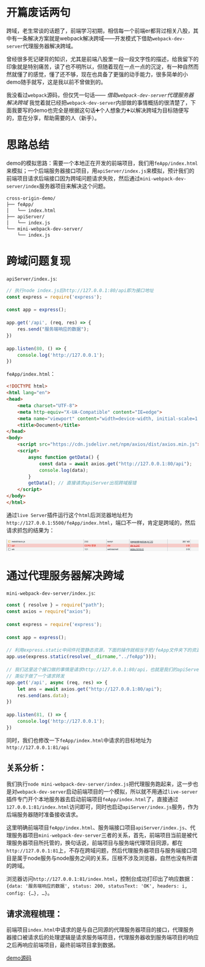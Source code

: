 # 开篇废话两句



跨域，老生常谈的话题了，前端学习初期，相信每一个前端er都背过相关八股，其中有一条解决方案就是webpack解决跨域——开发模式下借助`webpack-dev-server`代理服务器解决跨域。

曾经很多死记硬背的知识，尤其是前端八股里一段一段文字性的描述，给我留下的印象就是特别痛苦，读了也不明所以，但随着现在一点一点的沉淀，有一种自然而然就懂了的感觉，懂了还不够，现在也具备了更强的动手能力，很多简单的小demo随手就写，这是我以前不曾做到的。

我没看过`webpack`源码，但仅凭一句话—— *借助`webpack-dev-server`代理服务器解决跨域* 我觉着就已经把`webpack-dev-server`内部做的事情概括的很清楚了，下面我要写的demo也完全是根据这句话➕个人想象力➕以解决跨域为目标随便写的，意在分享，帮助需要的人（新手）。





# 思路总结



demo的模拟思路：需要一个本地正在开发的前端项目，我们用`feApp/index.html`来模拟；一个后端服务器接口项目，用`apiServer/index.js`来模拟，预计我们的前端项目请求后端接口因为跨域问题请求失败，然后通过`mini-webpack-dev-server/index`服务器项目来解决这个问题。

~~~
cross-origin-demo/
├── feApp/
│   └── index.html
├── apiServer/
│   └── index.js
└── mini-webpack-dev-server/
    └── index.js
~~~



# 跨域问题复现



`apiServer/index.js`:

~~~js
// 执行node index.js后http://127.0.0.1:80/api即为接口地址
const express = require('express'); 

const app = express();

app.get('/api', (req, res) => {
    res.send("服务端响应的数据");
})

app.listen(80, () => {
    console.log('http://127.0.0.1');
})
~~~



`feApp/index.html`：

~~~html
<!DOCTYPE html>
<html lang="en">
<head>
    <meta charset="UTF-8">
    <meta http-equiv="X-UA-Compatible" content="IE=edge">
    <meta name="viewport" content="width=device-width, initial-scale=1.0">
    <title>Document</title>
</head>
<body>
    <script src="https://cdn.jsdelivr.net/npm/axios/dist/axios.min.js"></script>
    <script>
        async function getData() {
            const data = await axios.get("http://127.0.0.1:80/api");
            console.log(data);
        }
        getData(); // 直接请求apiServer出现跨域报错
    </script>
</body>
</html>
~~~

通过`live Server`插件运行这个`html`后浏览器地址栏为`http://127.0.0.1:5500/feApp/index.html`，端口不一样，肯定是跨域的，然后请求抓包的结果为：

![image-20230409224307462](./images/网络抓包.png)





# 通过代理服务器解决跨域



`mini-webpack-dev-server/index.js`:

~~~js
const { resolve } = require("path");
const axios = require("axios");

const express = require('express');

const app = express();

// 利用express.static中间件托管静态资源，下面的操作就相当于把/feApp文件夹下的资源都挂载到了这个node服务的端口下，也就是说如果启动这个node服务，通过http:127.0.0.1:81/index.html是可以访问到我们的“前端项目”的
app.use(express.static(resolve(__dirname,"../feApp")));

// 我们这里这个接口做的事情是请求http://127.0.0.1:80/api，也就是我们的apiServer文件夹下的那个模拟的后端服务，获取数据后返回给
// 类似于做了一个请求转发
app.get('/api', async (req, res) => {
    let ans = await axios.get("http://127.0.0.1:80/api");
    res.send(ans.data);
})

app.listen(81, () => {
    console.log('http://127.0.0.1');
})
~~~

同时，我们也修改一下`feApp/index.html`中请求的目标地址为`http://127.0.0.1:81/api`





## 关系分析：

我们执行`node mini-webpack-dev-server/index.js`把代理服务跑起来，这一步也是对`webpack-dev-server`启动前端项目的一个模拟，所以就不用通过`live-server`插件专门开个本地服务器去启动前端项目`feApp/index.html`了，直接通过`127.0.0.1:81/index.html`访问即可，同时也启动`apiServer/index.js`服务，作为后端服务器随时准备接收请求。

这里明确前端项目`feApp/index.html`、服务端接口项目`apiServer/index.js`、代理服务器项目`mini-webpack-dev-server`三者的关系，首先，前端项目当前是被代理服务器项目所托管的，换句话说，前端项目与服务端代理项目同源，都在`http://127.0.0.1:81`上，不存在跨域问题，然后代理服务器项目与服务端接口项目是属于node服务与node服务之间的关系，压根不涉及浏览器，自然也没有所谓的跨域。

浏览器访问`http://127.0.0.1:81/index.html`，控制台成功打印出了响应数据：`{data: '服务端响应的数据', status: 200, statusText: 'OK', headers: i, config: {…}, …}`。



## 请求流程梳理：

前端项目`index.html`中请求的是与自己同源的代理服务器项目的接口，代理服务器接口被请求后的处理逻辑是请求服务端项目，代理服务器收到服务端项目的响应之后再响应前端项目，最终前端项目拿到数据。



[demo源码](https://github.com/jinrd123/cross-origin-demo)